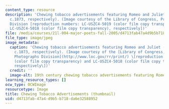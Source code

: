 ```yaml
---
content_type: resource
description: 'Chewing tobacco advertisements featuring Romeo and Juliet (c.1874 and
  c.1873, respectively). (Image courtesy of the Library of Congress, Prints and Photographs
  Division [reproduction numbers: LC-USZC4-5019 (color film copy transparency) and
  LC-USZC4-5018 (color film copy transparency), respectively])'
file: /media/courses/21l-004-major-poets-fall-2005/d4713fab47a4d9b5b718da6e32588952_21l-004f05-th.jpg
file_type: image/jpeg
image_metadata:
  caption: 'Chewing tobacco advertisements featuring Romeo and Juliet (c.1874 and
    c.1873, respectively). (Image courtesy of the [Library of Congress, Prints and
    Photographs Division](http://www.loc.gov/rr/print/) \[reproduction numbers: LC-USZC4-5019
    (color film copy transparency) and LC-USZC4-5018 (color film copy transparency),
    respectively\])'
  credit: ''
  image-alt: 19th century chewing tobacco advertisements featuring Romeo and Juliet.
learning_resource_types: []
ocw_type: OCWImage
resourcetype: Image
title: Chewing Tobacco Advertisements (thumbnail)
uid: d4713fab-47a4-d9b5-b718-da6e32588952
---
```

